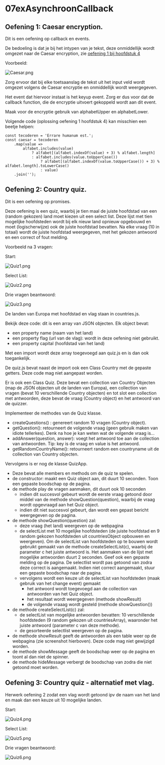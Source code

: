 # 07exAsynchroonCallback

## Oefening 1: Caesar encryption.

Dit is een oefening op callback en events.

De bedoeling is dat je bij het intypen van je tekst, deze onmiddellijk wordt omgezet naar de Caesar encryption, zie [oefening 1 bij hoofdstuk 4](https://github.com/Web-II/04exCollections#1-caesarcijfer)

Voorbeeld:

![Caesar.png](/docs/Caesar.png "Resultaat")

Zorg ervoor dat bij elke toetsaanslag de tekst uit het input veld wordt omgezet volgens de Caesar encryptie en onmiddellijk wordt weergegeven.

Het event dat hiervoor instaat is het keyup event. Zorg er dus voor dat de callback function, die de encryptie uitvoert gekoppeld wordt aan dit event.

Maak voor de encryptie gebruik van alphabetUpper en alphabetLower.

Volgende code (oplossing oefening 1 hoofdstuk 4) kan misschien een beetje helpen:

    const tecoderen = 'Errare humanum est.';
    const caesar = tecoderen
        .map(value =>
            alfabet.includes(value)
                ? alfabet[(alfabet.indexOf(value) + 3) % alfabet.length]
                : alfabet.includes(value.toUpperCase())
                    ? alfabet[(alfabet.indexOf(value.toUpperCase()) + 3) % alfabet.length].toLowerCase()
                    : value)
        .join('');

## Oefening 2: Country quiz.

Dit is een oefening op promises.

Deze oefening is een quiz, waarbij je tien maal de juiste hoofdstad van een (random gekozen) land moet kiezen uit een select list.
Deze lijst met tien mogelijke hoofdsteden wordt bij elk nieuw land opnieuw opgebouwd en moet (logischerwijze) ook de juiste hoofdstad bevatten. Na elke vraag (10 in totaal) wordt de juiste hoofdstad weergegeven, met het gekozen antwoord en een correct of fout melding.

Voorbeeld na 3 vragen:

Start:

![Quiz1.png](/docs/Quiz1.png)

Select List:

![Quiz2.png](/docs/Quiz2.png)

Drie vragen beantwoord:

![Quiz3.png](/docs/Quiz3.png)

De landen van Europa met hoofdstad en vlag staan in countries.js.

Bekijk deze code: dit is een array van JSON objecten. Elk object bevat:

- een property name (naam van het land)
- een property flag (url van de vlag): wordt in deze oefening niet gebruikt.
- een property capital (hoofdstad van het land)

Met een import wordt deze array toegevoegd aan quiz.js en is dan ook toegankelijk.

De quiz.js bevat naast de import ook een Class Country met de gepaste getters. Deze code mag niet aangepast worden.

Er is ook een Class Quiz. Deze bevat een collection van Country Objecten (map de JSON objecten uit de landen van Europa),
een collection van vragen (bevat 10 verschillende Country objecten) en tot slot een collection met antwoorden, deze bevat de vraag (Country object) en het antwoord van de quizzer.

Implementeer de methodes van de Quiz klasse.     
- createQuestions() : genereert random 10 vragen (Country object).   
- getQuestion(): retourneert de volgende vraag (geen gebruik maken van idiote tellerkes). Denk na hoe je kan weten wat de volgende vraag is...
- addAnswer(question, answer): voegt het antwoord toe aan de collection van antwoorden. Tip: key is de vraag en value is het antwoord.
- getRandomCountryName(): retourneert random een countryname uit de collection van Country objecten.

Vervolgens is er nog de klasse QuizApp.

- Deze bevat alle members en methods om de quiz te spelen.
- de constructor: maakt een Quiz object aan, dit duurt 10 seconden. Toon een gepaste boodschap op de pagina. 
- de methode play de vragen aanmaken, dit duurt ook 10 seconden
  - indien dit succesvol gebeurt wordt de eerste vraag getoond door middel van de methode showQuestion(question), waarbij de vraag wordt opgevraagd aan het Quiz object.
  - indien dit niet succesvol gebeurt, dan wordt een gepast bericht weergegeven op de pagina.
- de methode showQuestion(question) zal:
  - deze vraag (het land) weergeven op de webpagina
  - de selectList met 10 mogelijke hoofdsteden (de juiste hoofdstad en 9 random gekozen hoofdsteden uit countriesObject opbouwen en weergeven). Om de selectList van hoofdsteden op te bouwen wordt gebruikt gemaakt van de methode createSelectList(c), waarbij de parameter c het juiste antwoord is. Het aanmaken van de lijst met mogelijke antwoorden duurt 2 seconden. Geef ook een gepaste melding op de pagina. De selectlist wordt pas getoond van zodra deze correct is aangemaakt. Indien niet correct aangemaakt, stuur een gepaste boodschap naar de pagina.
  - vervolgens wordt een keuze uit de selectList van hoofdsteden (maak gebruik van het change event) gemaakt
      - het antwoord wordt toegevoegd aan de collection van antwoorden van het Quiz object.
      - het resultaat wordt weergegeven (methode showResult)
      - de volgende vraaag wordt gesteld (methode showQuestion())
- de methode createSelectList(c) zal:
  - de selectList van mogelijke antwoorden bevatten: 10 verschillende hoofdsteden (9 random gekozen uit countriesArray), waaronder het juiste antwoord (parameter c van deze methode).
  - de gesorteerde selectlist weergeven op de pagina.
- de methode showResult geeft de antwoorden als een table weer op de webpagina (zie screenshot hierboven). Deze code mag niet gewijzigd worden.
- de methode showMessage geeft de boodschap weer op de pagina en toont al dan niet de spinner.
- de methode hideMessage verbergt de boodschap van zodra die niet getoond moet worden.
## Oefening 3: Country quiz - alternatief met vlag.

Herwerk oefening 2 zodat een vlag wordt getoond ipv de naam van het land en maak dan een keuze uit 10 mogelijke landen.

Start:

![Quiz4.png](/docs/Quiz4.png)

Select List:

![Quiz5.png](/docs/Quiz5.png)

Drie vragen beantwoord:

![Quiz6.png](/docs/Quiz6.png)
